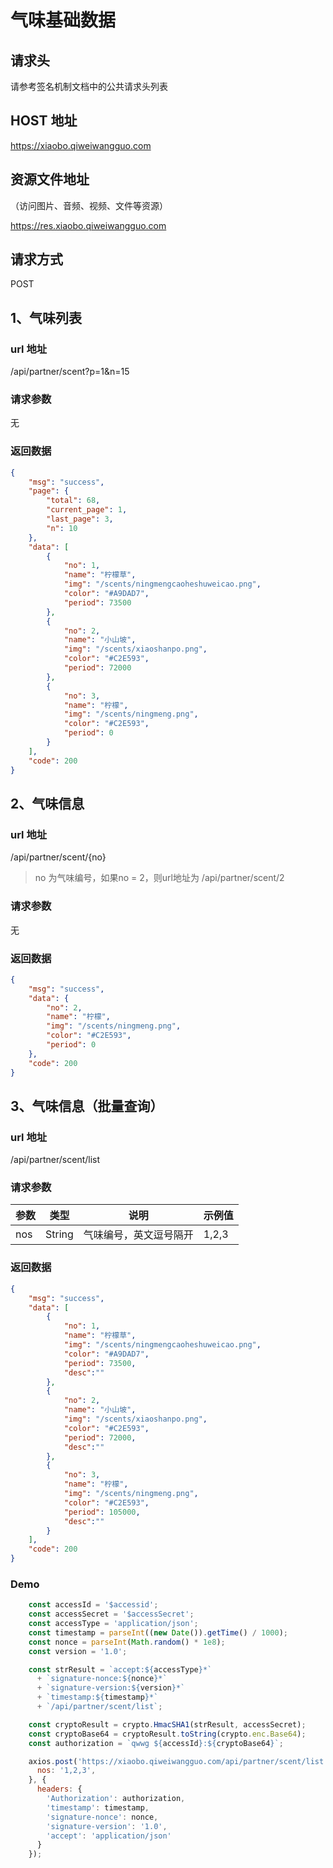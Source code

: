 # 气味基础数据

## 请求头

请参考签名机制文档中的公共请求头列表

## HOST 地址

https://xiaobo.qiweiwangguo.com

## 资源文件地址

（访问图片、音频、视频、文件等资源）

https://res.xiaobo.qiweiwangguo.com

## 请求方式

POST

## 1、气味列表

### url 地址

/api/partner/scent?p=1&n=15

### 请求参数

无

### 返回数据

```json
{
    "msg": "success",
    "page": {
        "total": 68,
        "current_page": 1,
        "last_page": 3,
        "n": 10
    },
    "data": [
        {
            "no": 1,
            "name": "柠檬草",
            "img": "/scents/ningmengcaoheshuweicao.png",
            "color": "#A9DAD7",
            "period": 73500
        },
        {
            "no": 2,
            "name": "小山坡",
            "img": "/scents/xiaoshanpo.png",
            "color": "#C2E593",
            "period": 72000
        },
        {
            "no": 3,
            "name": "柠檬",
            "img": "/scents/ningmeng.png",
            "color": "#C2E593",
            "period": 0
        }
    ],
    "code": 200
}
```

## 2、气味信息

### url 地址

/api/partner/scent/{no}

> no 为气味编号，如果no = 2，则url地址为   /api/partner/scent/2
>

### 请求参数

无

### 返回数据

```json
{
    "msg": "success",
    "data": {
        "no": 2,
        "name": "柠檬",
        "img": "/scents/ningmeng.png",
        "color": "#C2E593",
        "period": 0
    },
    "code": 200
}
```

## 3、气味信息（批量查询）

### url 地址

/api/partner/scent/list

### 请求参数

| 参数 | 类型 | 说明 | 示例值 |
| --- | --- | --- | --- |
| nos | String | 气味编号，英文逗号隔开 | 1,2,3 |

### 返回数据

```json
{
    "msg": "success",
    "data": [
        {
            "no": 1,
            "name": "柠檬草",
            "img": "/scents/ningmengcaoheshuweicao.png",
            "color": "#A9DAD7",
            "period": 73500,
            "desc":""
        },
        {
            "no": 2,
            "name": "小山坡",
            "img": "/scents/xiaoshanpo.png",
            "color": "#C2E593",
            "period": 72000,
            "desc":""
        },
        {
            "no": 3,
            "name": "柠檬",
            "img": "/scents/ningmeng.png",
            "color": "#C2E593",
            "period": 105000,
            "desc":""
        }
    ],
    "code": 200
}
```

### Demo
```javascript
    const accessId = '$accessid';
    const accessSecret = '$accessSecret';
    const accessType = 'application/json';
    const timestamp = parseInt((new Date()).getTime() / 1000);
    const nonce = parseInt(Math.random() * 1e8);
    const version = '1.0';

    const strResult = `accept:${accessType}*`
      + `signature-nonce:${nonce}*`
      + `signature-version:${version}*`
      + `timestamp:${timestamp}*`
      + `/api/partner/scent/list`;

    const cryptoResult = crypto.HmacSHA1(strResult, accessSecret);
    const cryptoBase64 = cryptoResult.toString(crypto.enc.Base64);
    const authorization = `qwwg ${accessId}:${cryptoBase64}`;

    axios.post('https://xiaobo.qiweiwangguo.com/api/partner/scent/list', {
      nos: '1,2,3',
    }, {
      headers: {
        'Authorization': authorization,
        'timestamp': timestamp,
        'signature-nonce': nonce,
        'signature-version': '1.0',
        'accept': 'application/json'
      }
    });

```

